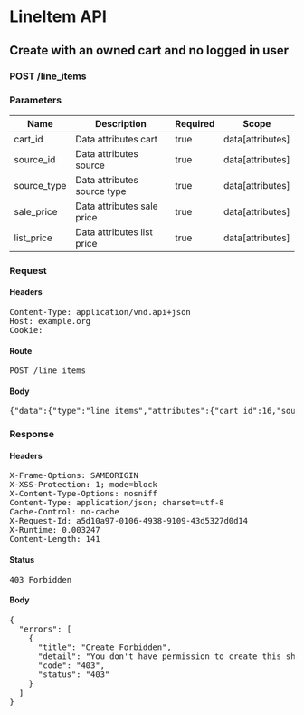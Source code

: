 # LineItem API

## Create with an owned cart and no logged in user

### POST /line_items

### Parameters

| Name | Description | Required | Scope |
|------|-------------|----------|-------|
| cart_id | Data attributes cart | true | data[attributes] |
| source_id | Data attributes source | true | data[attributes] |
| source_type | Data attributes source type | true | data[attributes] |
| sale_price | Data attributes sale price | true | data[attributes] |
| list_price | Data attributes list price | true | data[attributes] |

### Request

#### Headers

<pre>Content-Type: application/vnd.api+json
Host: example.org
Cookie: </pre>

#### Route

<pre>POST /line_items</pre>

#### Body

<pre>{"data":{"type":"line_items","attributes":{"cart_id":16,"source_id":9,"source_type":"Item","sale_price":1.0,"list_price":1.0}}}</pre>

### Response

#### Headers

<pre>X-Frame-Options: SAMEORIGIN
X-XSS-Protection: 1; mode=block
X-Content-Type-Options: nosniff
Content-Type: application/json; charset=utf-8
Cache-Control: no-cache
X-Request-Id: a5d10a97-0106-4938-9109-43d5327d0d14
X-Runtime: 0.003247
Content-Length: 141</pre>

#### Status

<pre>403 Forbidden</pre>

#### Body

<pre>{
  "errors": [
    {
      "title": "Create Forbidden",
      "detail": "You don't have permission to create this shopping/line item.",
      "code": "403",
      "status": "403"
    }
  ]
}</pre>
